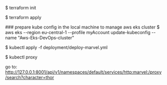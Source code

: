 $ terraform init

$ terraform apply

### prepare kube config in the local machine to manage aws eks cluster
$ aws eks --region eu-central-1 --profile myAccount update-kubeconfig --name "Aws-Eks-DevOps-cluster"


$ kubectl apply -f deployment/deploy-marvel.yml

$ kubectl proxy

go to: http://127.0.0.1:8001/api/v1/namespaces/default/services/http:marvel:/proxy/search?character=thor
